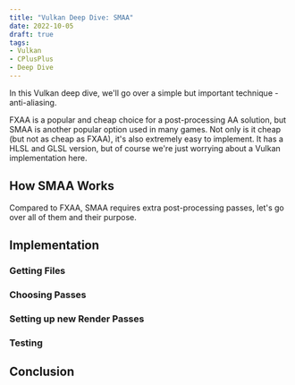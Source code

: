 ```yaml
---
title: "Vulkan Deep Dive: SMAA"
date: 2022-10-05
draft: true
tags:
- Vulkan
- CPlusPlus
- Deep Dive
---
```


In this Vulkan deep dive, we'll go over a simple but important technique - anti-aliasing.
<!--more-->
FXAA is a popular
and cheap choice for a post-processing AA solution, but SMAA is another popular option used in many games. Not only is it
cheap (but not as cheap as FXAA), it's also extremely easy to implement. It has a HLSL and GLSL version, but of course
we're just worrying about a Vulkan implementation here.

## How SMAA Works

Compared to FXAA, SMAA requires extra post-processing passes, let's go over all of them and their purpose.

## Implementation

### Getting Files

### Choosing Passes

### Setting up new Render Passes

### Testing

## Conclusion
